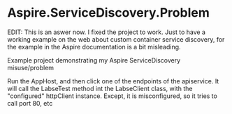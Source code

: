 # Aspire.ServiceDiscovery.Problem

EDIT: This is an aswer now. I fixed the project to work. Just to have a working example on the web about custom container service discovery, for the example in the Aspire documentation is a bit misleading.


Example project demonstrating my Aspire ServiceDiscovery misuse/problem

Run the AppHost, and then click one of the endpoints of the apiservice. It will call the LabseTest method int the LabseClient class, with the "configured" httpClient instance. Except, it is misconfigured, so it tries to call port 80, etc
